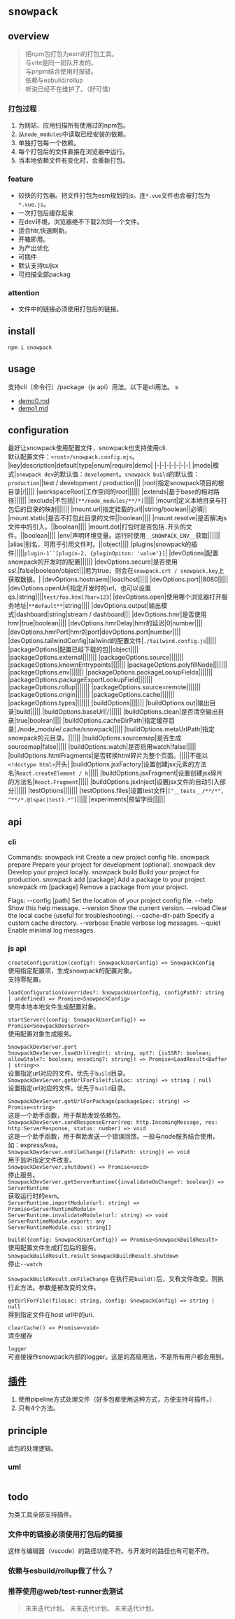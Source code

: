 # `snowpack`

## overview
> 把npm包打包为esm的打包工具。  
> 与vite是同一团队开发的。  
> 与pnpm结合使用时报错。  
> 依赖与esbuild/rollup  
> 听说已经不在维护了。（好可惜）  

### 打包过程
1. 为网站、应用扫描所有使用过的npm包。  
2. 从`node_modules`中读取已经安装的依赖。  
3. 单独打包每一个依赖。  
4. 每个打包后的文件直接在浏览器中运行。  
5. 当本地依赖文件有变化时，会重新打包。  

### feature
- 较快的打包器。把文件打包为esm规划的js。连`*.vue`文件也会被打包为`*.vue.js`。  
- 一次打包后缓存起来  
- 在dev环境，浏览器绝不下载2次同一个文件。  
- 适合htr,快速刷新。  
- 开箱即用。  
- 为产出优化  
- 可插件  
- 默认支持ts/jsx  
- 可扫描全部packag

### attention
- 文件中的链接必须使用打包后的链接。  

## install
`npm i snowpack`

## usage
支持cli（命令行）/package（js api）用法。以下是cli用法。  s
- [demo0.md](/builder/snowpack/demo0.html)  
- [demo1.md](/builder/snowpack/demo1.html)  

## configuration
最好让snowpack使用配置文件，snowpack也支持使用cli.  
默认配置文件：`<root>/snowpack.config.mjs`。  
|key|description|default|type|enum|require|demo|
|-|-|-|-|-|-|-|
|mode|模式|`snowpack dev`的默认值：`development`。`snowpack build`的默认值：`production`||test / development / production|||
|root|指定snowpack项目的根目录|/|||||
|workspaceRoot|工作空间的root||||||
|extends|基于base的相对路径||||||
|exclude|不包括|`[**/node_modules/**/*]`|||||
|mount|定义本地目录与打包后的目录的映射||||||
|mount.url|指定挂载的url||string/boolean||必填||
|mount.static|是否不打包此目录的文件||boolean||||
|mount.resolve|是否解决js文件中的引入。||boolean||||
|mount.dot|打包时是否包括`.`开头的文件。||boolean||||
|env|声明环境变量。运行时使用`__SNOWPACK_ENV__`获取||||||
|alias|别名，可用于引用文件时。||object||||
|plugins|snowpack的插件|||||`plugin-1``[plugin-2, {pluginOpiton: 'value'}]`|
|devOptions|配置snowpack的开发时的配置||||||
|devOptions.secure|是否使用ssl.|false|boolean/object|||若为true，则会在`snowpack.crt / snowpack.key`上获取数据。|
|devOptions.hostnaem||loaclhost|||||
|devOptions.port||8080|||||
|devOptions.openUrl|指定开发时的url，也可以设置qs.|string||||`test/foo.html?bar=123`|
|devOptions.open|使用哪个浏览器打开服务地址|`**default**`|string||||
|devOptions.output|输出模式|dashboard|string|stream / dashboard|||
|devOptions.hmr|是否使用hmr|true|boolean||||
|devOptions.hmrDelay|hmr的延迟|0|number||||
|devOptions.hmrPort|hmr的port|devOptions.port|number||||
|devOptions.tailwindConfig|tailwind的配置文件|`./tailwind.config.js`|||||
|packageOptions|配置已经下载的包||object||||
|packageOptions.external|||||||
|packageOptions.source|||||||
|packageOptions.knownEntrypoints|||||||
|packageOptions.polyfillNode|||||||
|packageOptions.env|||||||
|packageOptions.packageLoolupFields|||||||
|packageOptions.packageExportLookupField|||||||
|packageOptions.rollup|||||||
|packageOptions.source=remote|||||||
|packageOptions.origin|||||||
|packageOptions.cache|||||||
|packageOptions.types|||||||
|buildOptions|||||||
|buildOptions.out|输出目录|build|||||
|buildOptions.baseUrl|/||||||
|buildOptions.clean|是否清空输出目录|true|boolean||||
|buildOptions.cacheDirPath|指定缓存目录|./node_module/.cache/snowpack|||||
|buildOptions.metaUrlPath|指定snowpack的元目录。||||||
|buildOptions.sourcemap|是否生成sourcemap|false|||||
|buildOptions.watch|是否启用watch|false|||||
|buildOptions.htmlFragments|是否转换html碎片为整个页面。|||||不能以`<!doctype html>`开头|
|buildOptions.jsxFactory|设置创建jsx元素的方法名|`React.createElement / h`|||||
|buildOptions.jsxFragment|设置创建jsx碎片的方法名|`React.Fragment`|||||
|buildOptions.jsxInject|设置jsx文件的自动引入部分||||||
|testOptions|||||||
|testOptions.files|设置test文件|`["__tests__/**/*", "**/*.@(spac|test).*"]`|||||
|experiments|预留字段||||||

## api

### cli
Commands:
  snowpack init          Create a new project config file.
  snowpack prepare       Prepare your project for development (optional).
  snowpack dev           Develop your project locally.
  snowpack build         Build your project for production.
  snowpack add [package] Add a package to your project.
  snowpack rm [package]  Remove a package from your project.

Flags:
  --config [path]        Set the location of your project config file.
  --help                 Show this help message.
  --version              Show the current version.
  --reload               Clear the local cache (useful for troubleshooting).
  --cache-dir-path       Specify a custom cache directory.
  --verbose              Enable verbose log messages.
  --quiet                Enable minimal log messages.

### js api
`createConfiguration(config?: SnowpackUserConfig) => SnowpackConfig`  
使用指定配置项，生成snowpack的配置对象。  
支持零配置。  

`loadConfiguration(overrides?: SnowpackUserConfig, configPath?: string | undefined) => Promise<SnowpackConfig>`  
使用本地本地文件生成配置对象。  

`startServer({config: SnowpackUserConfig}) => Promise<SnowpackDevServer>`  
使用配置对象生成服务。  

`SnowpackDevServer.port`  
`SnowpackDevServer.loadUrl(reqUrl: string, opt?: {isSSR?: boolean; allowStale?: boolean; encoding?: string}) => Promise<LoadResult<Buffer | string>>`  
设置指定url对应的文件。优先于`build`目录。  
`SnowpackDevServer.getUrlForFile(fileLoc: string) => string | null`  
设置指定url对应的文件。优先于`build`目录。  

`SnowpackDevServer.getUrlForPackage(packageSpec: string) => Promise<string>`  
这是一个助手函数，用于帮助发现依赖包。  
`SnowpackDevServer.sendResponseError(req: http.IncomingMessage, res: http:ServerResponse, status: number) => void`  
这是一个助手函数，用于帮助发送一个错误回馈。一般与node服务结合使用，如：express/koa。  
`SnowpackDevServer.onFileChange({filePath: string}) => void`  
用于监听指定文件改变。  
`SnowpackDevServer.shutdown() => Promise<void>`  
停止服务。  
`SnowpackDevServer.getServerRuntime({invalidateOnChange?: boolean}) => ServerRuntime`  
获取运行时的esm。  
`ServerRuntime.importModule(url: string) => Promise<ServerRuntimeModule>`  
`ServerRuntime.invalidateModule(url: string) => void`  
`ServerRuntimeModule.export: any`  
`ServerRuntimeModule.css: string[]`  

`build({config: SnowpackUserConfig}) => Promise<SnowpackBuildResult>`  
使用配置文件生成打包后的服务。  
`SnowpackBuildResult.result`
`SnowpackBuildResult.shutdown`  
停止`--watch`  

`SnowpackBuildResult.onFileChange`
在执行完`build()`后，又有文件改变。则执行此方法。参数是被改变的文件。  

`getUrlForFile(fileLoc: string, config: SnowpackConfig) => string | null`  
得到指定文件在host url中的uri.  

`clearCache() => Promise<void>`  
清空缓存  

`logger`  
可直接操作snowpack内部的logger。这是的高级用法，不是所有用户都会用到。  

## [插件](/builder/snowpack/plugin.html)
1. 使用pipeline方式处理文件（好多包都使用这种方式，方便支持可插件。）  
2. 只有4个方法。

## principle
此包的处理逻辑。

### uml
```
```

## todo
为类工具全部支持插件。
### 文件中的链接必须使用打包后的链接
这样与编辑器（vscode）的路径功能不符。与开发时的路径也有可能不符。
### 依赖与esbuild/rollup做了什么？
### 推荐使用@web/test-runner去测试
> 未来迭代计划。
> 未来迭代计划。
> 未来迭代计划。